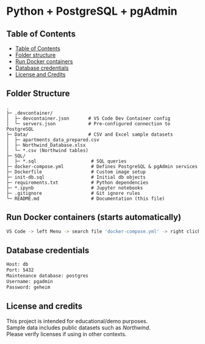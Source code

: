 # Python + PostgreSQL + pgAdmin

## Table of Contents
- [Table of Contents](#table-of-contents)
- [Folder structure](#folder-structure)
- [Run Docker containers](#run-docker-containers)
- [Database credentials](#database-credentials)
- [License and Credits](#license-and-credits)

## Folder Structure
```
.
├─ .devcontainer/
│  ├─ devcontainer.json       # VS Code Dev Container config
│  └─ servers.json            # Pre-configured connection to PostgreSQL
├─ Data/                      # CSV and Excel sample datasets
│  ├─ apartments_data_prepared.csv
│  ├─ Northwind_Database.xlsx
│  └─ *.csv (Northwind tables)
├─ SQL/
│  ├─ *.sql                    # SQL queries
├─ docker-compose.yml          # Defines PostgreSQL & pgAdmin services
├─ Dockerfile                  # Custom image setup
├─ init-db.sql                 # Initial db objects
├─ requirements.txt            # Python dependencies
├─ *.ipynb                     # Jupyter notebooks
├─ .gitignore                  # Git ignore rules
└─ README.md                   # Documentation (this file)
```

## Run Docker containers (starts automatically)
```bash
VS Code -> left Menu -> search file 'docker-compose.yml' -> right click -> Compose Up
```

## Database credentials
```bash
Host: db
Port: 5432
Maintenance database: postgres
Username: pgadmin
Password: geheim
```

## License and credits
This project is intended for educational/demo purposes.   
Sample data includes public datasets such as *Northwind*.   
Please verify licenses if using in other contexts.  
